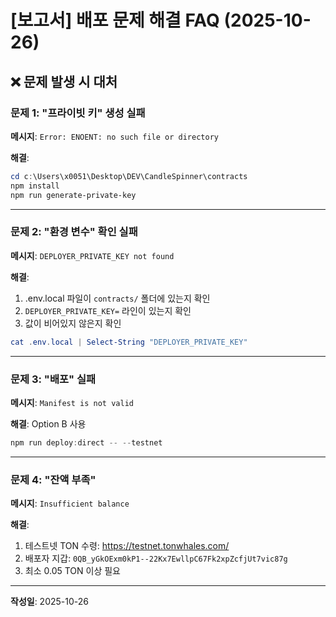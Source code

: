 # [보고서] 배포 문제 해결 FAQ (2025-10-26)

## ❌ 문제 발생 시 대처

### 문제 1: "프라이빗 키" 생성 실패

**메시지**: `Error: ENOENT: no such file or directory`

**해결**:
```powershell
cd c:\Users\x0051\Desktop\DEV\CandleSpinner\contracts
npm install
npm run generate-private-key
```

---

### 문제 2: "환경 변수" 확인 실패

**메시지**: `DEPLOYER_PRIVATE_KEY not found`

**해결**:
1. .env.local 파일이 `contracts/` 폴더에 있는지 확인
2. `DEPLOYER_PRIVATE_KEY=` 라인이 있는지 확인
3. 값이 비어있지 않은지 확인

```powershell
cat .env.local | Select-String "DEPLOYER_PRIVATE_KEY"
```

---

### 문제 3: "배포" 실패

**메시지**: `Manifest is not valid`

**해결**: Option B 사용
```powershell
npm run deploy:direct -- --testnet
```

---

### 문제 4: "잔액 부족"

**메시지**: `Insufficient balance`

**해결**:
1. 테스트넷 TON 수령: https://testnet.tonwhales.com/
2. 배포자 지갑: `0QB_yGkOExm0kP1--22Kx7EwllpC67Fk2xpZcfjUt7vic87g`
3. 최소 0.05 TON 이상 필요

---

**작성일**: 2025-10-26
